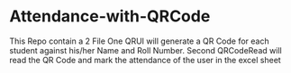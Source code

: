 # Attendance-with-QRCode
This Repo contain a 2 File One QRUI will generate a QR Code for each student against his/her Name and Roll Number. Second QRCodeRead will read the QR Code and mark the attendance of the user in the excel sheet
